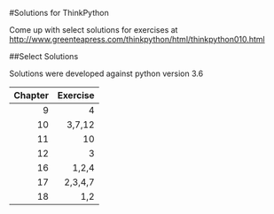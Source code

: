 #Solutions for ThinkPython

Come up with select solutions for exercises at http://www.greenteapress.com/thinkpython/html/thinkpython010.html



##Select Solutions

Solutions were developed against python version 3.6

|Chapter	|	Exercise	|
|----------:|--------------:|
|9			|			   4|
|10			|3,7,12|
|11			|			  10|
|12			|			   3|
|16|1,2,4|
|17|2,3,4,7|
|18|1,2|
